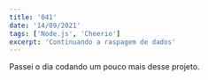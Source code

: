 ```yaml
---
title: '041'
date: '14/09/2021'
tags: ['Node.js', 'Cheerio']
excerpt: 'Continuando a raspagem de dados'
---
```

Passei o dia codando um pouco mais desse projeto.
